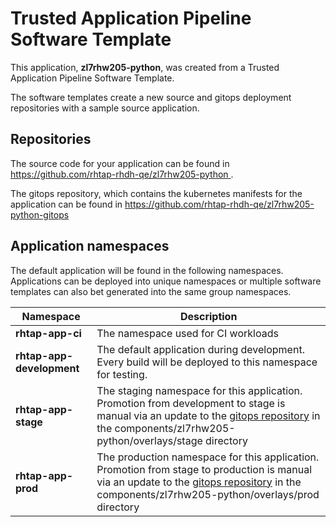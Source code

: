 # Trusted Application Pipeline Software Template

This application, **zl7rhw205-python**, was created from a Trusted Application Pipeline Software Template.

The software templates create a new source and gitops deployment repositories with a sample source application. 

## Repositories

The source code for your application can be found in [https://github.com/rhtap-rhdh-qe/zl7rhw205-python ](https://github.com/rhtap-rhdh-qe/zl7rhw205-python ).
 
The gitops repository, which contains the kubernetes manifests for the application can be found in 
[https://github.com/rhtap-rhdh-qe/zl7rhw205-python-gitops ](https://github.com/rhtap-rhdh-qe/zl7rhw205-python-gitops ) 

## Application namespaces 

The default application will be found in the following namespaces. Applications can be deployed into unique namespaces or multiple software templates can also bet generated into the same group namespaces.  

|  Namespace   |  Description   |  
| -------- | -------- |
| **rhtap-app-ci** | The namespace used for CI workloads |
| **rhtap-app-development** | The default application during development. Every build will be deployed to this namespace for testing. |
| **rhtap-app-stage** | The staging namespace for this application. Promotion from development to stage is manual via an update to the [gitops repository](https://github.com/rhtap-rhdh-qe/zl7rhw205-python-gitops ) in the components/zl7rhw205-python/overlays/stage directory |
| **rhtap-app-prod** | The production namespace for this application. Promotion from stage to production is manual via an update to the [gitops repository](https://github.com/rhtap-rhdh-qe/zl7rhw205-python-gitops ) in the components/zl7rhw205-python/overlays/prod directory |